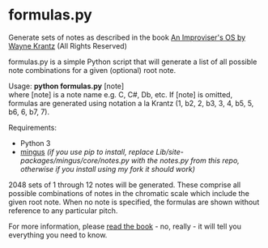 # formulas.py
Generate sets of notes as described in the book [An Improviser's OS by Wayne Krantz](https://waynekrantz.bandcamp.com/merch/wayne-krantz-an-improvisers-os-2nd-edition) (All Rights Reserved)

formulas.py is a simple Python script that will generate a list of all possible note combinations for a given (optional) root note.

Usage: **python formulas.py** [note]<br />
where [note] is a note name e.g. C, C#, Db, etc. If [note] is omitted, formulas are generated using notation a la Krantz (1, b2, 2, b3, 3, 4, b5, 5, b6, 6, b7, 7).

Requirements:
* Python 3
* [mingus](https://github.com/urbster1/python-mingus) *(if you use pip to install, replace Lib/site-packages/mingus/core/notes.py with the notes.py from this repo, otherwise if you install using my fork it should work)*

2048 sets of 1 through 12 notes will be generated. These comprise all possible combinations of notes in the chromatic scale which include the given root note. When no note is specified, the formulas are shown without reference to any particular pitch.

For more information, please [read the book](https://waynekrantz.bandcamp.com/merch/wayne-krantz-an-improvisers-os-2nd-edition) - no, really - it will tell you everything you need to know.
